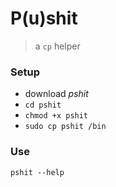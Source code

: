 # P(u)shit

> a `cp` helper   

### Setup   

- download *pshit*
- `cd pshit`
- `chmod +x pshit`
- `sudo cp pshit /bin`

### Use   

`pshit --help`

